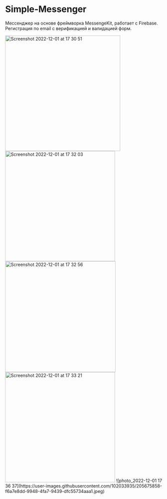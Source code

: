 # Simple-Messenger

Мессенджер на основе фреймворка MessengeKit, работает с Firebase.
Регистрация по email с верификацией и валидацией форм.

<img width="369" alt="Screenshot 2022-12-01 at 17 30 51" src="https://user-images.githubusercontent.com/102033935/205672534-4f5850b7-3bd2-4b6f-9b3f-5eab6d54b492.png">
<img width="352" alt="Screenshot 2022-12-01 at 17 32 03" src="https://user-images.githubusercontent.com/102033935/205672523-c525aba7-3490-42a3-8d9c-0c0e3e4b4163.png">
<img width="354" alt="Screenshot 2022-12-01 at 17 32 56" src="https://user-images.githubusercontent.com/102033935/205672540-a9b4336d-a528-4132-abc4-e7ff438a73b3.png">
<img width="352" alt="Screenshot 2022-12-01 at 17 33 21" src="https://user-images.githubusercontent.com/102033935/205672543-30f1ebe8-0058-43d7-a96b-e75556c52dec.png">
![photo_2022-12-01 17 36 37](https://user-images.githubusercontent.com/102033935/205675858-f6a7e8dd-9948-4fa7-9439-dfc55734aaa1.jpeg)
